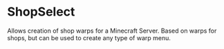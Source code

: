 # ShopSelect
Allows creation of shop warps for a Minecraft Server. Based on warps for shops, but can be used to create any type of warp menu.

